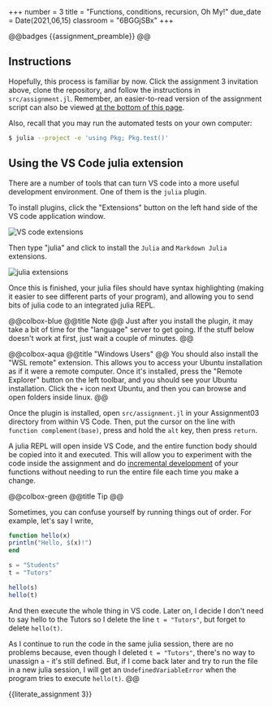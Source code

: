+++
number = 3
title = "Functions, conditions, recursion, Oh My!"
due_date = Date(2021,06,15)
classroom = "6BGGjSBx"
+++

@@badges
{{assignment_preamble}}
@@
## Instructions

Hopefully, this process is familiar by now.
Click the assignment 3 invitation above,
clone the repository, and follow the instructions
in `src/assignment.jl`.
Remember, an easier-to-read version of the assignment
script can also be viewed [at the bottom of this page](#assignment03_code).

Also, recall that you may run the automated tests on your own computer:

```sh
$ julia --project -e 'using Pkg; Pkg.test()'
```

## Using the VS Code julia extension

There are a number of tools that can turn VS code
into a more useful development environment.
One of them is the `julia` plugin.

To install plugins, click the "Extensions"
button on the left hand side of the VS code application window.

![VS code extensions](https://imgur.com/6fz1qvX.png)

Then type "julia" and click to install
the `Julia` and `Markdown Julia` extensions.

![julia extensions](https://imgur.com/TxKLDwG.png)

Once this is finished, your julia files
should have syntax highlighting
(making it easier to see different parts of your program),
and allowing you to send bits of julia code to an integrated julia REPL.

@@colbox-blue
@@title
Note
@@
Just after you install the plugin,
it may take a bit of time for the "language" server to get going.
If the stuff below doesn't work at first, just wait a couple of minutes.
@@

@@colbox-aqua
@@title
 "Windows Users"
@@
You should also install the "WSL remote" extension.
This allows you to access your Ubuntu installation
as if it were a remote computer.
Once it's installed,
press the "Remote Explorer" button on the left toolbar,
and you should see your Ubuntu installation.
Click the `+` icon next Ubuntu,
and then you can browse and open folders inside linux.
@@

Once the plugin is installed, open `src/assignment.jl`
in your Assignment03 directory from within VS Code.
Then, put the cursor on the line with `function complement(base)`,
press and hold the `alt` key, then press `return`.

A julia REPL will open inside VS Code,
and the entire function body should be copied into it and executed.
This will allow you to experiment with the code inside the assignment
and do [incremental development](https://benlauwens.github.io/ThinkJulia.jl/latest/book.html#incremental_development)
of your functions without needing to run the entire file each time you make a change.

@@colbox-green
@@title
Tip
@@

Sometimes, you can confuse yourself by running things out of order.
For example, let's say I write,

```julia
function hello(x)
println("Hello, $(x)!")
end

s = "Students"
t = "Tutors"

hello(s)
hello(t)
```

And then execute the whole thing in VS code.
Later on, I decide I don't need to say hello to the Tutors
so I delete the line `t = "Tutors"`,
but forget to delete `hello(t)`. 

As I continue to run the code in the same julia session,
there are no problems because,
even though I deleted `t = "Tutors"`,
there's no way to unassign `a` - it's still defined.
But, if I come back later and try to run the file in a new julia session,
I will get an `UndefinedVariableError`
when the program tries to execute `hello(t)`.
@@

{{literate_assignment 3}}